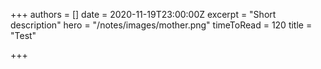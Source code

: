 +++
authors = []
date = 2020-11-19T23:00:00Z
excerpt = "Short description"
hero = "/notes/images/mother.png"
timeToRead = 120
title = "Test"

+++
